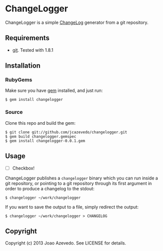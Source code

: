 # ChangeLogger

ChangeLogger is a simple [ChangeLog][1] generator from a git repository.

## Requirements

* [git][2]. Tested with 1.8.1

## Installation

### RubyGems

Make sure you have [gem][3] installed, and just run:

    $ gem install changelogger

### Source

Clone this repo and build the gem:

    $ git clone git://github.com/jcazevedo/changelogger.git
    $ gem build changelogger.gemspec
    $ gem install changelogger-0.0.1.gem

## Usage

- [ ] Checkbox!

ChangeLogger publishes a `changelogger` binary which you can run inside a git
repository, or pointing to a git repository through its first argument in order
to produce a changelog to the stdout:

    $ changelogger ~/work/changelogger

If you want to save the output to a file, simply redirect the output:

    $ changelogger ~/work/changelogger > CHANGELOG

## Copyright

Copyright (c) 2013 Joao Azevedo. See LICENSE for details.

[1]: http://en.wikipedia.org/wiki/Changelog
[2]: http://git-scm.com/
[3]: http://rubygems.org/
